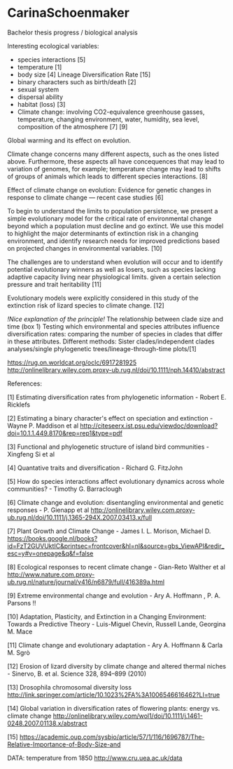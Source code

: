 # CarinaSchoenmaker
Bachelor thesis progress / biological analysis

Interesting ecological variables: 


- species interactions [5]
- temperature [1]
- body size [4] Lineage Diversification Rate [15]
- binary characters such as birth/death [2] 
- sexual system
- dispersal ability 
- habitat (loss) [3]
- Climate change: involving CO2-equivalence greenhouse gasses, temperature, changing environment, water, humidity, sea level, composition of the atmosphere [7] [9]

Global warming and its effect on evolution. 


Climate change concerns many different aspects, such as the ones listed above. Furthermore, these aspects all have concequences that may lead to variation of genomes, for example; temperature change may lead to shifts of groups of animals which leads to different species interactions.  [8]

Effect of climate change on evolution: 
Evidence for genetic changes in response to climate change — recent case studies [6]

 To begin to understand the limits to population persistence, we present a simple evolutionary model for the critical rate of environmental change beyond which a population must decline and go extinct. We use this model to highlight the major determinants of extinction risk in a changing environment, and identify research needs for improved predictions based on projected changes in environmental variables. [10]
 
  The challenges are to understand when evolution will occur and to identify potential evolutionary winners as well as losers, such as species lacking adaptive capacity living near physiological limits. given a certain selection pressure and trait heritability [11]
  
 
Evolutionary models were explicitly considered in this study of the extinction risk of lizard species to climate change. [12]


_!Nice explanation of the principle!_
The relationship between clade size and time (box 1)
Testing which environmental and species attributes influence diversification rates: comparing the number of species in clades that differ in these attributes.  Different methods: Sister clades/independent clades analyses/single phylogenetic trees/lineage-through-time plots/[1]

https://rug.on.worldcat.org/oclc/6917281925
http://onlinelibrary.wiley.com.proxy-ub.rug.nl/doi/10.1111/nph.14410/abstract

References:

[1] Estimating diversification rates from phylogenetic information - Robert E. Ricklefs 

[2] Estimating a binary character's effect on speciation and extinction - Wayne P. Maddison et al  http://citeseerx.ist.psu.edu/viewdoc/download?doi=10.1.1.449.8170&rep=rep1&type=pdf

[3] Functional and phylogenetic structure of island bird communities - Xingfeng Si et al

[4] Quantative traits and diversification - Richard G. FitzJohn

[5] How do species interactions affect evolutionary dynamics across whole communities? - Timothy G. Barraclough

[6] Climate change and evolution: disentangling environmental and genetic responses - P. Gienapp et al http://onlinelibrary.wiley.com.proxy-ub.rug.nl/doi/10.1111/j.1365-294X.2007.03413.x/full

[7] Plant Growth and Climate Change - James I. L. Morison, Michael D. https://books.google.nl/books?id=FzT2GUVUktIC&printsec=frontcover&hl=nl&source=gbs_ViewAPI&redir_esc=y#v=onepage&q&f=false

[8] Ecological responses to recent climate change - Gian-Reto Walther et al http://www.nature.com.proxy-ub.rug.nl/nature/journal/v416/n6879/full/416389a.html

[9] Extreme environmental change and evolution - Ary A. Hoffmann , P. A. Parsons  !!

[10] Adaptation, Plasticity, and Extinction in a Changing Environment: Towards a Predictive Theory - Luis-Miguel Chevin, Russell Lande, Georgina M. Mace

[11] Climate change and evolutionary adaptation - Ary A. Hoffmann	& Carla M. Sgrò

[12]   Erosion of lizard diversity by climate change and altered thermal niches - Sinervo, B. et al. Science 328, 894–899 (2010)

[13] Drosophila chromosomal diversity loss http://link.springer.com/article/10.1023%2FA%3A1006546616462?LI=true


[14] Global variation in diversification rates of flowering plants: energy vs. climate change http://onlinelibrary.wiley.com/wol1/doi/10.1111/j.1461-0248.2007.01138.x/abstract 

[15] https://academic.oup.com/sysbio/article/57/1/116/1696787/The-Relative-Importance-of-Body-Size-and 


DATA: 
temperature from 1850 http://www.cru.uea.ac.uk/data 

